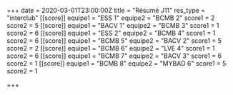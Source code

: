 +++
date = 2020-03-01T23:00:00Z
title = "Résumé J11"
res_type = "interclub"
[[score]]
equipe1 = "ESS 1"
equipe2 = "BCMB 2"
score1 = 2
score2 = 5
[[score]]
equipe1 = "BACV 1"
equipe2 = "BCMB 3"
score1 = 1
score2 = 6
[[score]]
equipe1 = "ESS 2"
equipe2 = "BCMB 4"
score1 = 1
score2 = 6
[[score]]
equipe1 = "BCMB 5"
equipe2 = "BACV 2"
score1 = 5
score2 = 2
[[score]]
equipe1 = "BCMB 6"
equipe2 = "LVE 4"
score1 = 1
score2 = 6
[[score]]
equipe1 = "BCMB 7"
equipe2 = "BACV 3"
score1 = 6
score2 = 1
[[score]]
equipe1 = "BCMB 8"
equipe2 = "MYBAD 6"
score1 = 5
score2 = 1

+++
